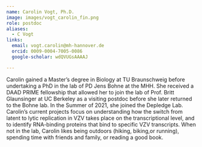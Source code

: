 ```yaml
---
name: Carolin Vogt, Ph.D.
image: images/vogt_carolin_fin.png
role: postdoc
aliases:
  - C Vogt
links:
  email: vogt.carolin@mh-hannover.de
  orcid: 0009-0004-7005-0086
  google-scholar: wdQVUGsAAAAJ

---
```


Carolin gained a Master’s degree in Biology at TU Braunschweig before undertaking a PhD in the lab of PD Jens Bohne at the MHH. She received a DAAD PRIME fellowship that allowed her to join the lab of Prof. Britt Glaunsinger at UC Berkeley as a visiting postdoc before she later returned to the Bohne lab. In the Summer of 2021, she joined the Depledge Lab. Carolin’s current projects focus on understanding how the switch from latent to lytic replication in VZV takes place on the transcriptional level, and to identify RNA-binding proteins that bind to specific VZV transcripts. When not in the lab, Carolin likes being outdoors (hiking, biking,or running), spending time with friends and family, or reading a good book.
